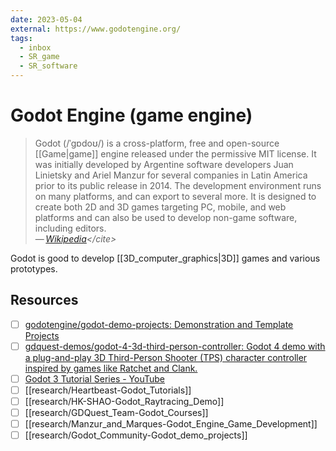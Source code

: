 ```yaml
---
date: 2023-05-04
external: https://www.godotengine.org/
tags:
  - inbox
  - SR_game
  - SR_software
---
```


# Godot Engine (game engine)

> Godot (/ˈɡɒdoʊ/) is a cross-platform, free and open-source [[Game|game]]
> engine released under the permissive MIT license. It was initially developed
> by Argentine software developers Juan Linietsky and Ariel Manzur for several
> companies in Latin America prior to its public release in 2014. The
> development environment runs on many platforms, and can export to several
> more. It is designed to create both 2D and 3D games targeting PC, mobile, and
> web platforms and can also be used to develop non-game software, including
> editors.\
> — <cite>[Wikipedia](https://en.wikipedia.org/wiki/Godot_\(game_engine\))</cite>

Godot is good to develop [[3D_computer_graphics|3D]] games and various
prototypes.

## Resources

- [ ] [godotengine/godot-demo-projects: Demonstration and Template Projects](https://github.com/godotengine/godot-demo-projects)
- [ ] [gdquest-demos/godot-4-3d-third-person-controller: Godot 4 demo with a plug-and-play 3D Third-Person Shooter (TPS) character controller inspired by games like Ratchet and Clank.](https://github.com/gdquest-demos/godot-4-3d-third-person-controller)
- [ ] [Godot 3 Tutorial Series - YouTube](https://www.youtube.com/playlist?list=PLda3VoSoc_TSBBOBYwcmlamF1UrjVtccZ)
- [ ] [[research/Heartbeast-Godot_Tutorials]]
- [ ] [[research/HK-SHAO-Godot_Raytracing_Demo]]
- [ ] [[research/GDQuest_Team-Godot_Courses]]
- [ ] [[research/Manzur_and_Marques-Godot_Engine_Game_Development]]
- [ ] [[research/Godot_Community-Godot_demo_projects]]
